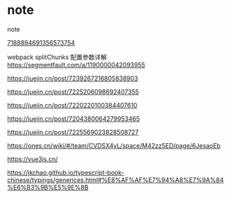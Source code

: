 # note
note

[7188894691356573754](https://juejin.cn/post/7188894691356573754)

webpack splitChunks 配置参数详解
https://segmentfault.com/a/1190000042093955

https://juejin.cn/post/7239267216805838903

https://juejin.cn/post/7225206098692407355

https://juejin.cn/post/7220220100384407610

https://juejin.cn/post/7204380064279953465

https://juejin.cn/post/7225569023828508727

https://ones.cn/wiki/#/team/CVDSX4yL/space/M42zz5ED/page/6JesaoEb

https://vue3js.cn/

https://jkchao.github.io/typescript-book-chinese/typings/generices.html#%E8%AF%AF%E7%94%A8%E7%9A%84%E6%B3%9B%E5%9E%8B
